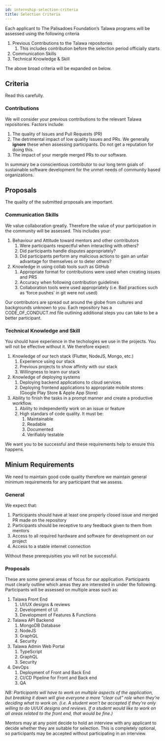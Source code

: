 ```yaml
---
id: internship-selection-criteria
title: Selection Criteria
---
```



Each applicant to The Palisadoes Foundation’s Talawa programs will be assessed using the following criteria

1. Previous Contributions to the Talawa repositories
    1. This includes contribution before the selection period officially starts
2. Communication Skills
3. Technical Knowledge & Skill

The above broad criteria will be expanded on below.

## Criteria

Read this carefully.

### Contributions

We will consider your previous contributions to the relevant Talawa repositories. Factors include:

 1. The quality of Issues and Pull Requests (PR)
 2. The detrimental impact of low quality Issues and PRs. We generally **ignore** these when assessing participants. Do not get a reputation for doing this.
 3. The impact of your mergde merged PRs to our software.

In summary be a conscientious contributor to our long term goals of sustainable software development for the unmet needs of community based organizations.

## Proposals

The quality of the submitted proposals are important.

### Communication Skills

We value collaboration greatly. Therefore the value of your participation in the community will be assessed. This includes your:
 1. Behaviour and Attitude toward mentors and other contributors
     1. Were participants respectful when interacting with others?
     2. Did participants handle disputes appropriately?
     3. Did participants perform any malicious actions to gain an unfair advantage for themselves or to deter others?
 2. Knowledge in using collab tools such as GitHub
     1. Appropriate format for contributions were used when creating issues and PRS
     2. Accuracy when following contribution guidelines
     3. Collaboration tools were used appropriately (i.e. Bad practices such as ‘force pushes’ in git were not used)

Our contributors are spread out around the globe from cultures and backgrounds unknown to you. Each repository has a CODE_OF_CONDUCT.md file outlining additional steps you can take to be a better participant.

### Technical Knowledge and Skill

You should have experience in the techologies we use in the projects. You will not be effective without it. We therefore expect:

 1. Knowledge of our tech stack (Flutter, NodeJS, Mongo, etc.)
     1. Experience using our stack
     2. Previous projects to show affinity with our stack
     3. Willingness to learn our stack
 2. Knowledge of deploying systems
     1. Deploying backend applications to cloud services
     2. Deploying frontend applications to appropriate mobile stores (Google Play Store & Apple App Store)
 3. Ability to finish the tasks in a prompt manner and create a productive workflow.
     1. Ability to independently work on an issue or feature
     2. High standars of code quality. It must be:
         1. Maintainable
         2. Readable
         3. Documented
         4. Verifiably testable

We want you to be successful and these requirements help to ensure this happens.

## Minium Requirements

We need to maintain good code quality therefore we maintain general minimum requirements for any participant that we assess.

### General 

We expect that:
1. Participants should have at least one properly closed issue and merged PR made on the repository
2. Participants should be receptive to any feedback given to them from mentors
3. Access to all required hardware and software for development on our project
4. Access to a stable internet connection

Without these prerequisities you will not be successful.

### Proposals

These are some general areas of focus for our application. Participants must clearly outline which areas they are interested in under the following. Participants will be assessed on multiple areas such as:

1. Talawa Front End
    1. UI/UX designs & reviews
    2. Development of UI
    3. Development of Features & Functions
2. Talawa API Backend
    1. MongoDB Database
    2. NodeJS
    3. GraphQL
    4. Security
3. Talawa Admin Web Portal
    1. TypeScript
    2. GraphQL
    3. Security
4. DevOps
    1. Deployment of Front and Back End
    2. CI/CD Pipeline for Front and Back end
    3. QA

_NB: Participants will have to work on multiple aspects of the application, but breaking it down will give everyone a more “clear cut” role when they’re deciding what to work on. (i.e. A student won’t be accepted if they're only willing to do UI/UX designs and reviews. If a student would like to work on all areas related to the front end, that would be fine.)_

Mentors may at any point decide to hold an interview with any applicant to decide whether they are suitable for selection. This is completely optional, so participants may be accepted without participating in an interview.
